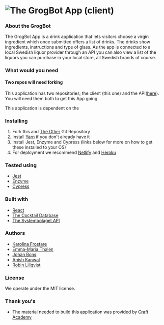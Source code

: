 # ![The GrogBot App](src/assets/grog_bot_small.png) (client)

### About the GrogBot
The GrogBot App is a drink application that lets visitors choose a virgin ingredient which once submitted offers a list of drinks. The drinks show ingredients, instructions and type of glass. As the app is connected to a local Swedish liquor provider through an API you can also view a list of the liquors you can purchase in your local store, all Swedish brands of course.

### What would you need

#### Two repos will need forking
This application has two repositories; the client (this one) and the API([here](https://github.com/kfrostare-Grogbot/team_2_grog_bot_api)). You will need them both to get this App going. 

This application is dependent on the 

### Installing
1. Fork this and [The Other]() Git Repository
2. Install [Yarn](https://yarnpkg.com/) if you don't already have it
3. Install Jest, Enzyme and Cypress (links below for more on how to get these installed to your OS)
4. For deployment we recommend [Netlify](https://www.netlify.com/) and [Heroku](https://www.heroku.com/)

### Tested using
* [Jest](https://jestjs.io/en/)
* [Enzyme](https://www.npmjs.com/package/enzyme)
* [Cypress](https://www.cypress.io/)

### Built with
* [React](https://reactjs.org/)
* [The Cocktail Database](https://www.thecocktaildb.com/)
* [The Systembolaget API](https://www.systembolaget.se/api/)

### Authors
* [Karolina Frostare](https://github.com/kfrostare)
* [Emma-Maria Thalén](https://github.com/emtalen)
* [Johan Bons](https://github.com/johanbounce)
* [Anish Kanwal](https://github.com/Anish2504)
* [Robin Lillqvist](https://github.com/robin-lillqvist)

### License
We operate under the MIT license.

### Thank you's
* The material needed to build this application was provided by [Craft Academy](https://www.craftacademy.se/english/)